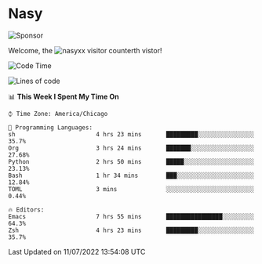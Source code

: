 # Nasy

<!--
<p align="center">
<img height="200" src="https://github-readme-stats.vercel.app/api?username=nasyxx&count_private=true&show_icons=true&theme=dracula&include_all_commits=true"/>
<img height="200" src="https://github-readme-stats.vercel.app/api/top-langs/?username=nasyxx&theme=dracula&hide=html,jupyter+notebook&count_private=true&show_icons=true"/>
</p>

  
----------------
-->

![Sponsor](https://img.shields.io/static/v1.svg?label=Sponsor&message=%E2%9D%A4&logo=GitHub&style=flat&color=pink)
 
Welcome, the ![nasyxx visitor counter](https://count.getloli.com/get/@nasyxx?theme=rule34)th vistor!
 
<!--START_SECTION:waka-->
![Code Time](http://img.shields.io/badge/Code%20Time-2%2C510%20hrs%2048%20mins-blue)

![Lines of code](https://img.shields.io/badge/From%20Hello%20World%20I%27ve%20Written-5%20Million%20lines%20of%20code-blue)

📊 **This Week I Spent My Time On** 

```text
⌚︎ Time Zone: America/Chicago

💬 Programming Languages: 
sh                       4 hrs 23 mins       █████████░░░░░░░░░░░░░░░░   35.7% 
Org                      3 hrs 24 mins       ███████░░░░░░░░░░░░░░░░░░   27.68% 
Python                   2 hrs 50 mins       █████░░░░░░░░░░░░░░░░░░░░   23.13% 
Bash                     1 hr 34 mins        ███░░░░░░░░░░░░░░░░░░░░░░   12.84% 
TOML                     3 mins              ░░░░░░░░░░░░░░░░░░░░░░░░░   0.44%

🔥 Editors: 
Emacs                    7 hrs 55 mins       ████████████████░░░░░░░░░   64.3% 
Zsh                      4 hrs 23 mins       █████████░░░░░░░░░░░░░░░░   35.7%

```


 Last Updated on 11/07/2022 13:54:08 UTC
<!--END_SECTION:waka-->

<!-- ![visitors](https://visitor-badge.laobi.icu/badge?page_id=nasyxx.nasyxx) -->
